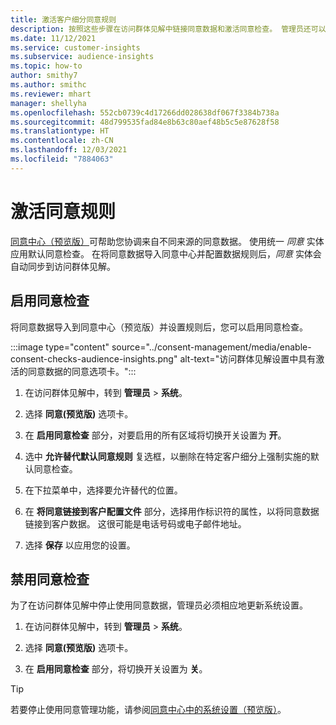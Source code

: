 ```yaml
---
title: 激活客户细分同意规则
description: 按照这些步骤在访问群体见解中链接同意数据和激活同意检查。 管理员还可以禁用同意检查。
ms.date: 11/12/2021
ms.service: customer-insights
ms.subservice: audience-insights
ms.topic: how-to
author: smithy7
ms.author: smithc
ms.reviewer: mhart
manager: shellyha
ms.openlocfilehash: 552cb0739c4d17266dd028638df067f3384b738a
ms.sourcegitcommit: 48d799535fad84e8b63c80aef48b5c5e87628f58
ms.translationtype: HT
ms.contentlocale: zh-CN
ms.lasthandoff: 12/03/2021
ms.locfileid: "7884063"
---
```

# <a name="activate-consent-rules"></a>激活同意规则

[同意中心（预览版）](../consent-management/overview.md)可帮助您协调来自不同来源的同意数据。 使用统一 *同意* 实体应用默认同意检查。 在将同意数据导入同意中心并配置数据规则后，*同意* 实体会自动同步到访问群体见解。

## <a name="enable-consent-checks"></a>启用同意检查

将同意数据导入到同意中心（预览版）并设置规则后，您可以启用同意检查。 

:::image type="content" source="../consent-management/media/enable-consent-checks-audience-insights.png" alt-text="访问群体见解设置中具有激活的同意数据的同意选项卡。":::

1. 在访问群体见解中，转到 **管理员** > **系统**。

1. 选择 **同意(预览版)** 选项卡。

1. 在 **启用同意检查** 部分，对要启用的所有区域将切换开关设置为 **开**。

1. 选中 **允许替代默认同意规则** 复选框，以删除在特定客户细分上强制实施的默认同意检查。 

1. 在下拉菜单中，选择要允许替代的位置。     

1. 在 **将同意链接到客户配置文件** 部分，选择用作标识符的属性，以将同意数据链接到客户数据。 这很可能是电话号码或电子邮件地址。 

1. 选择 **保存** 以应用您的设置。

## <a name="disable-consent-checks"></a>禁用同意检查

为了在访问群体见解中停止使用同意数据，管理员必须相应地更新系统设置。

1. 在访问群体见解中，转到 **管理员** > **系统**。

1. 选择 **同意(预览版)** 选项卡。

1. 在 **启用同意检查** 部分，将切换开关设置为 **关**。

> [!TIP]
> 若要停止使用同意管理功能，请参阅[同意中心中的系统设置（预览版）](../consent-management/system-settings.md)。
